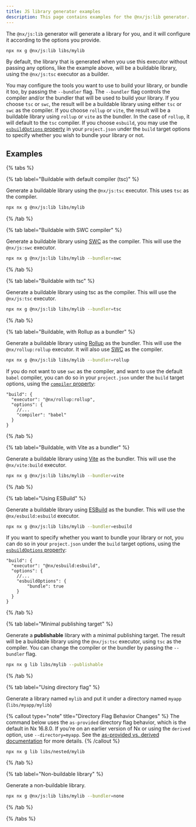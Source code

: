 ```yaml
---
title: JS library generator examples
description: This page contains examples for the @nx/js:lib generator.
---
```


The `@nx/js:lib` generator will generate a library for you, and it will configure it according to the options you provide.

```bash
npx nx g @nx/js:lib libs/mylib
```

By default, the library that is generated when you use this executor without passing any options, like the example above, will be a buildable library, using the `@nx/js:tsc` executor as a builder.

You may configure the tools you want to use to build your library, or bundle it too, by passing the `--bundler` flag. The `--bundler` flag controls the compiler and/or the bundler that will be used to build your library. If you choose `tsc` or `swc`, the result will be a buildable library using either `tsc` or `swc` as the compiler. If you choose `rollup` or `vite`, the result will be a buildable library using `rollup` or `vite` as the bundler. In the case of `rollup`, it will default to the `tsc` compiler. If you choose `esbuild`, you may use the [`esbuildOptions` property](https://esbuild.github.io/api/) in your `project.json` under the `build` target options to specify whether you wish to bundle your library or not.

## Examples

{% tabs %}

{% tab label="Buildable with default compiler (tsc)" %}

Generate a buildable library using the `@nx/js:tsc` executor. This uses `tsc` as the compiler.

```bash
npx nx g @nx/js:lib libs/mylib
```

{% /tab %}

{% tab label="Buildable with SWC compiler" %}

Generate a buildable library using [SWC](https://swc.rs) as the compiler. This will use the `@nx/js:swc` executor.

```bash
npx nx g @nx/js:lib libs/mylib --bundler=swc
```

{% /tab %}

{% tab label="Buildable with tsc" %}

Generate a buildable library using tsc as the compiler. This will use the `@nx/js:tsc` executor.

```bash
npx nx g @nx/js:lib libs/mylib --bundler=tsc
```

{% /tab %}

{% tab label="Buildable, with Rollup as a bundler" %}

Generate a buildable library using [Rollup](https://rollupjs.org) as the bundler. This will use the `@nx/rollup:rollup` executor. It will also use [SWC](https://swc.rs) as the compiler.

```bash
npx nx g @nx/js:lib libs/mylib --bundler=rollup
```

If you do not want to use `swc` as the compiler, and want to use the default `babel` compiler, you can do so in your `project.json` under the `build` target options, using the [`compiler` property](/nx-api/rollup/executors/rollup#compiler):

```jsonc {% fileName="libs/mylib/project.json" %}
"build": {
  "executor": "@nx/rollup:rollup",
  "options": {
    //...
    "compiler": "babel"
  }
}
```

{% /tab %}

{% tab label="Buildable, with Vite as a bundler" %}

Generate a buildable library using [Vite](https://vitejs.dev/) as the bundler. This will use the `@nx/vite:build` executor.

```bash
npx nx g @nx/js:lib libs/mylib --bundler=vite
```

{% /tab %}

{% tab label="Using ESBuild" %}

Generate a buildable library using [ESBuild](https://esbuild.github.io/) as the bundler. This will use the `@nx/esbuild:esbuild` executor.

```bash
npx nx g @nx/js:lib libs/mylib --bundler=esbuild
```

If you want to specify whether you want to bundle your library or not, you can do so in your `project.json` under the `build` target options, using the [`esbuildOptions` property](https://esbuild.github.io/api/):

```jsonc {% fileName="libs/mylib/project.json" %}
"build": {
  "executor": "@nx/esbuild:esbuild",
  "options": {
    //...
    "esbuildOptions": {
        "bundle": true
    }
  }
}
```

{% /tab %}

{% tab label="Minimal publishing target" %}

Generate a **publishable** library with a minimal publishing target. The result will be a buildable library using the `@nx/js:tsc` executor, using `tsc` as the compiler. You can change the compiler or the bundler by passing the `--bundler` flag.

```bash
npx nx g lib libs/mylib --publishable
```

{% /tab %}

{% tab label="Using directory flag" %}

Generate a library named `mylib` and put it under a directory named `myapp` (`libs/myapp/mylib`)

{% callout type="note" title="Directory Flag Behavior Changes" %}
The command below uses the `as-provided` directory flag behavior, which is the default in Nx 16.8.0. If you're on an earlier version of Nx or using the `derived` option, use `--directory=myapp`. See the [as-provided vs. derived documentation](/deprecated/as-provided-vs-derived) for more details.
{% /callout %}

```shell
npx nx g lib libs/nested/mylib
```

{% /tab %}

{% tab label="Non-buildable library" %}

Generate a non-buildable library.

```bash
npx nx g @nx/js:lib libs/mylib --bundler=none
```

{% /tab %}

{% /tabs %}
